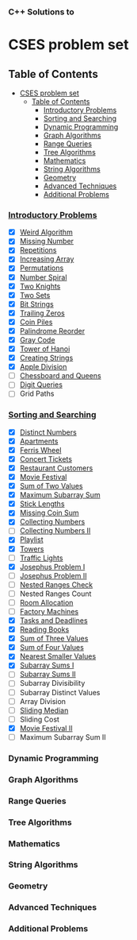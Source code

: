### C++ Solutions to 
# CSES problem set 

<!-- you can find the problems [here](https://cses.fi/problemset/list/) -->

## Table of Contents
- [CSES problem set](#cses-problem-set)
  - [Table of Contents](#table-of-contents)
    - [Introductory Problems](#introductory-problems)
    - [Sorting and Searching](#sorting-and-searching)
    - [Dynamic Programming](#dynamic-programming)
    - [Graph Algorithms](#graph-algorithms)
    - [Range Queries](#range-queries)
    - [Tree Algorithms](#tree-algorithms)
    - [Mathematics](#mathematics)
    - [String Algorithms](#string-algorithms)
    - [Geometry](#geometry)
    - [Advanced Techniques](#advanced-techniques)
    - [Additional Problems](#additional-problems)
### [Introductory Problems](https://github.com/satyamrs00/cses-problem-set-solutions/tree/main/Introductory%20Problems)
- [x] [Weird Algorithm](https://github.com/satyamrs00/cses-problem-set-solutions/blob/main/Introductory%20Problems/1.%20Weird%20Algorithm.cpp)
- [x] [Missing Number](https://github.com/satyamrs00/cses-problem-set-solutions/blob/main/Introductory%20Problems/2.%20Missing%20Number.cpp)
- [x] [Repetitions](https://github.com/satyamrs00/cses-problem-set-solutions/blob/main/Introductory%20Problems/3.%20Repetitions.cpp)
- [x] [Increasing Array](https://github.com/satyamrs00/cses-problem-set-solutions/blob/main/Introductory%20Problems/4.%20Increasing%20Array.cpp)
- [x] [Permutations](https://github.com/satyamrs00/cses-problem-set-solutions/blob/main/Introductory%20Problems/5.%20Permutations.cpp)
- [x] [Number Spiral](https://github.com/satyamrs00/cses-problem-set-solutions/blob/main/Introductory%20Problems/6.%20Number%20Spiral.cpp)
- [x] [Two Knights](https://github.com/satyamrs00/cses-problem-set-solutions/blob/main/Introductory%20Problems/7.%20Two%20Knights.cpp)
- [x] [Two Sets](https://github.com/satyamrs00/cses-problem-set-solutions/blob/main/Introductory%20Problems/8.%20Two%20Sets.cpp)
- [x] [Bit Strings](https://github.com/satyamrs00/cses-problem-set-solutions/blob/main/Introductory%20Problems/9.%20Bit%20Strings.cpp)
- [x] [Trailing Zeros](https://github.com/satyamrs00/cses-problem-set-solutions/blob/main/Introductory%20Problems/10.%20Trailing%20Zeros.cpp)
- [x] [Coin Piles](https://github.com/satyamrs00/cses-problem-set-solutions/blob/main/Introductory%20Problems/11.%20Coin%20Piles.cpp)
- [x] [Palindrome Reorder](https://github.com/satyamrs00/cses-problem-set-solutions/blob/main/Introductory%20Problems/12.%20Palindrome%20Reorder.cpp)
- [x] [Gray Code](https://github.com/satyamrs00/cses-problem-set-solutions/blob/main/Introductory%20Problems/13.%20Gray%20Code.cpp)
- [x] [Tower of Hanoi](https://github.com/satyamrs00/cses-problem-set-solutions/blob/main/Introductory%20Problems/14.%20Tower%20of%20Hanoi.cpp)
- [x] [Creating Strings](https://github.com/satyamrs00/cses-problem-set-solutions/blob/main/Introductory%20Problems/15.%20Creating%20Strings.cpp)
- [x] [Apple Division](https://github.com/satyamrs00/cses-problem-set-solutions/blob/main/Introductory%20Problems/16.%20Apple%20Division.cpp)
- [ ] [Chessboard and Queens](https://github.com/satyamrs00/cses-problem-set-solutions/blob/main/Introductory%20Problems/17.%20Chessboard%20and%20Queens.cpp)
- [ ] [Digit Queries](https://github.com/satyamrs00/cses-problem-set-solutions/blob/main/Introductory%20Problems/18.%20Digit%20Queries.cpp)
- [ ] Grid Paths
  
### [Sorting and Searching](https://github.com/satyamrs00/cses-problem-set-solutions/tree/main/Sorting%20and%20Searching)
- [x] [Distinct Numbers](https://github.com/satyamrs00/cses-problem-set-solutions/blob/main/Sorting%20and%20Searching/1.%20Distinct%20Numbers.cpp)
- [x] [Apartments](https://github.com/satyamrs00/cses-problem-set-solutions/blob/main/Sorting%20and%20Searching/2.%20Apartments.cpp)
- [x] [Ferris Wheel](https://github.com/satyamrs00/cses-problem-set-solutions/blob/main/Sorting%20and%20Searching/3.%20Ferris%20Wheel.cpp)
- [x] [Concert Tickets](https://github.com/satyamrs00/cses-problem-set-solutions/blob/main/Sorting%20and%20Searching/4.%20Concert%20Tickets.cpp)
- [x] [Restaurant Customers](https://github.com/satyamrs00/cses-problem-set-solutions/blob/main/Sorting%20and%20Searching/5.%20Restaurant%20Customers.cpp)
- [x] [Movie Festival](https://github.com/satyamrs00/cses-problem-set-solutions/blob/main/Sorting%20and%20Searching/6.%20Movie%20Festival.cpp)
- [x] [Sum of Two Values](https://github.com/satyamrs00/cses-problem-set-solutions/blob/main/Sorting%20and%20Searching/7.%20Sum%20of%20Two%20Values.cpp)
- [x] [Maximum Subarray Sum](https://github.com/satyamrs00/cses-problem-set-solutions/blob/main/Sorting%20and%20Searching/8.%20Maximum%20Subarray%20Sum.cpp)
- [x] [Stick Lengths](https://github.com/satyamrs00/cses-problem-set-solutions/blob/main/Sorting%20and%20Searching/9.%20Stick%20Lengths.cpp)
- [x] [Missing Coin Sum](https://github.com/satyamrs00/cses-problem-set-solutions/blob/main/Sorting%20and%20Searching/10.%20Missing%20Coin%20Sum.cpp)
- [x] [Collecting Numbers](https://github.com/satyamrs00/cses-problem-set-solutions/blob/main/Sorting%20and%20Searching/11.%20Collecting%20Numbers.cpp)
- [ ] [Collecting Numbers II](https://github.com/satyamrs00/cses-problem-set-solutions/blob/main/Sorting%20and%20Searching/12.%20Collecting%20Numbers%20II.cpp)
- [x] [Playlist](https://github.com/satyamrs00/cses-problem-set-solutions/blob/main/Sorting%20and%20Searching/13.%20Playlist.cpp)
- [x] [Towers](https://github.com/satyamrs00/cses-problem-set-solutions/blob/main/Sorting%20and%20Searching/14.%20Towers.cpp)
- [ ] [Traffic Lights](https://github.com/satyamrs00/cses-problem-set-solutions/blob/main/Sorting%20and%20Searching/15.%20Traffic%20Lights.cpp)
- [x] [Josephus Problem I](https://github.com/satyamrs00/cses-problem-set-solutions/blob/main/Sorting%20and%20Searching/16.%20Josephus%20Problem%20I.cpp)
- [ ] [Josephus Problem II](https://github.com/satyamrs00/cses-problem-set-solutions/blob/main/Sorting%20and%20Searching/17.%20Josephus%20Problem%20II.cpp)
- [ ] [Nested Ranges Check](https://github.com/satyamrs00/cses-problem-set-solutions/blob/main/Sorting%20and%20Searching/18.%20Nested%20Ranges%20Check.cpp)
- [ ] Nested Ranges Count
- [ ] [Room Allocation](https://github.com/satyamrs00/cses-problem-set-solutions/blob/main/Sorting%20and%20Searching/20.%20Room%20Allocation.cpp)
- [ ] [Factory Machines](https://github.com/satyamrs00/cses-problem-set-solutions/blob/main/Sorting%20and%20Searching/21.%20Factory%20Machines.cpp)
- [x] [Tasks and Deadlines](https://github.com/satyamrs00/cses-problem-set-solutions/blob/main/Sorting%20and%20Searching/22.%20Tasks%20and%20Deadlines.cpp)
- [x] [Reading Books](https://github.com/satyamrs00/cses-problem-set-solutions/blob/main/Sorting%20and%20Searching/23.%20Reading%20Books.cpp)
- [x] [Sum of Three Values](https://github.com/satyamrs00/cses-problem-set-solutions/blob/main/Sorting%20and%20Searching/24.%20Sum%20of%20Three%20Values.cpp)
- [x] [Sum of Four Values](https://github.com/satyamrs00/cses-problem-set-solutions/blob/main/Sorting%20and%20Searching/25.%20Sum%20of%20Four%20Values.cpp)
- [x] [Nearest Smaller Values](https://github.com/satyamrs00/cses-problem-set-solutions/blob/main/Sorting%20and%20Searching/26.%20Nearest%20Smaller%20Values.cpp)
- [x] [Subarray Sums I](https://github.com/satyamrs00/cses-problem-set-solutions/blob/main/Sorting%20and%20Searching/27.%20Subarray%20Sums%20I.cpp)
- [ ] [Subarray Sums II](https://github.com/satyamrs00/cses-problem-set-solutions/blob/main/Sorting%20and%20Searching/28.%20Subarray%20Sums%20II.cpp)
- [ ] Subarray Divisibility
- [ ] Subarray Distinct Values
- [ ] Array Division
- [ ] [Sliding Median](https://github.com/satyamrs00/cses-problem-set-solutions/blob/main/Sorting%20and%20Searching/32.%20Sliding%20Median.cpp)
- [ ] Sliding Cost
- [x] [Movie Festival II](https://github.com/satyamrs00/cses-problem-set-solutions/blob/main/Sorting%20and%20Searching/34.%20Movie%20Festival%20II.cpp)
- [ ] Maximum Subarray Sum II

### Dynamic Programming
### Graph Algorithms
### Range Queries
### Tree Algorithms
### Mathematics
### String Algorithms
### Geometry
### Advanced Techniques
### Additional Problems